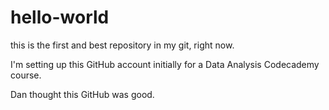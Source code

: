 # hello-world
this is the first and best repository in my git, right now.

I'm setting up this GitHub account initially for a Data Analysis Codecademy course.

Dan thought this GitHub was good.
